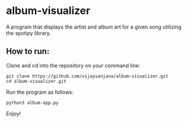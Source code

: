 # album-visualizer
A program that displays the artist and album art for a given song utilizing the spotipy library.

## How to run:
Clone and cd into the repository on your command line:
```
git clone https://github.com/vijaysanjana/album-visualizer.git
cd album-visualizer.git
```

Run the program as follows:
```
python3 album-app.py
```

Enjoy!
